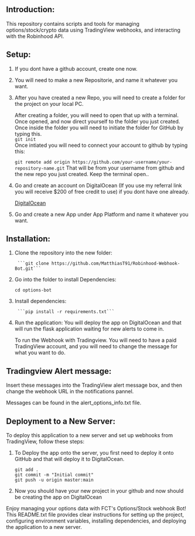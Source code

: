 
Introduction:
-------------

This repository contains scripts and tools for managing options/stock/crypto data using TradingView webhooks,
	and interacting with the Robinhood API.


Setup:
-------------
1. If you dont have a github account, create one now.
2. 
   You will need to make a new Repositorie, and name it whatever you want. 

3. After you have created a new Repo, you will need to create a folder for the project on your local PC.
  
   After creating a folder, you will need to open that up with a terminal. Once opened, and now direct yourself to the folder you just created. Once inside the folder you will need to initiate the folder for GitHub by typing this.  
		```git init```  
	Once intiated you will need to connect your account to github by typing this:

	```git remote add origin https://github.com/your-username/your-repository-name.git```
	That will be from your username from github and the new repo you just created.
	Keep the terminal open..

6. Go and create an account on DigitalOcean (If you use my referral link you will receive $200 
	of free credit to use) if you dont have one already.

   	[DigitalOcean](https://m.do.co/c/de7d99f5f217)
   
8. Go and create a new App under App Platform and name it whatever you want.



Installation:
-------------

1. Clone the repository into the new folder:
   
		```git clone https://github.com/MatthiasT91/Robinhood-Webhook-Bot.git```

3. Go into the folder to install Dependencies:
   
  	```cd options-bot```

5. Install dependencies:
   
		```pip install -r requirements.txt```

7. Run the application:
   	You will deploy the app on DigitalOcean and that will run the flask application waiting for new alerts to come in.
	
	To run the Webhook with Tradingview. You will need to have a paid TradingView account, and you will need to change the message for what you want to do.


Tradingview Alert message:
-------------
Insert these messages into the TradingView alert message box, and then change the webhook URL in the notifications pannel.

Messages can be found in the alert_options_info.txt file.

Deployment to a New Server:
----------------------------
To deploy this application to a new server and set up webhooks from TradingView, follow these steps:

1. To Deploy the app onto the server, you first need to deploy it onto GitHub and that will 
	deploy it to DigitalOcean.
	```
	git add .
	git commit -m "Initial commit"
	git push -u origin master:main
 	```

2. Now you should have your new project in your github and now should be creating the app on
	DigitalOcean


Enjoy managing your options data with FCT's Options/Stock webhook Bot!
This README.txt file provides clear instructions for setting up the project, configuring environment variables, installing dependencies, and deploying the application to a new server. 
